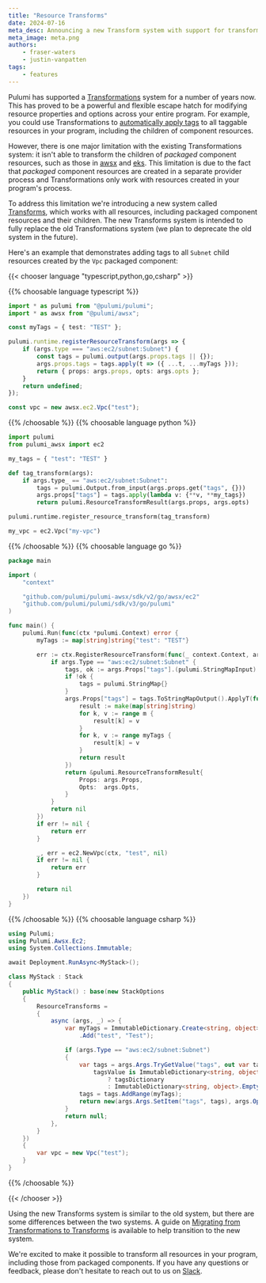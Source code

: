```yaml
---
title: "Resource Transforms"
date: 2024-07-16
meta_desc: Announcing a new Transform system with support for transforming child resources of packaged components.
meta_image: meta.png
authors:
    - fraser-waters
    - justin-vanpatten
tags:
    - features
---
```


Pulumi has supported a [Transformations](/docs/concepts/options/transformations) system for a number of years now. This has proved to be a powerful and flexible escape hatch for modifying resource properties and options across your entire program. For example, you could use Transformations to [automatically apply tags](/blog/automatically-enforcing-aws-resource-tagging-policies/#automatically-applying-tags) to all taggable resources in your program, including the children of component resources.

However, there is one major limitation with the existing Transformations system: it isn't able to transform the children of _packaged_ component resources, such as those in [awsx](/registry/packages/awsx) and [eks](/registry/packages/eks). This limitation is due to the fact that _packaged_ component resources are created in a separate provider process and Transformations only work with resources created in your program's process.

To address this limitation we're introducing a new system called [Transforms](/docs/concepts/options/transforms), which works with all resources, including packaged component resources and their children. The new Transforms system is intended to fully replace the old Transformations system (we plan to deprecate the old system in the future).

<!--more-->

Here's an example that demonstrates adding tags to all `Subnet` child resources created by the `Vpc` packaged component:

{{< chooser language "typescript,python,go,csharp" >}}

{{% choosable language typescript %}}

```typescript
import * as pulumi from "@pulumi/pulumi";
import * as awsx from "@pulumi/awsx";

const myTags = { test: "TEST" };

pulumi.runtime.registerResourceTransform(args => {
    if (args.type === "aws:ec2/subnet:Subnet") {
        const tags = pulumi.output(args.props.tags || {});
        args.props.tags = tags.apply(t => ({ ...t, ...myTags }));
        return { props: args.props, opts: args.opts };
    }
    return undefined;
});

const vpc = new awsx.ec2.Vpc("test");
```

{{% /choosable %}}
{{% choosable language python %}}

```python
import pulumi
from pulumi_awsx import ec2

my_tags = { "test": "TEST" }

def tag_transform(args):
    if args.type_ == "aws:ec2/subnet:Subnet":
        tags = pulumi.Output.from_input(args.props.get("tags", {}))
        args.props["tags"] = tags.apply(lambda v: {**v, **my_tags})
        return pulumi.ResourceTransformResult(args.props, args.opts)

pulumi.runtime.register_resource_transform(tag_transform)

my_vpc = ec2.Vpc("my-vpc")
```

{{% /choosable %}}
{{% choosable language go %}}

```go
package main

import (
    "context"

    "github.com/pulumi/pulumi-awsx/sdk/v2/go/awsx/ec2"
    "github.com/pulumi/pulumi/sdk/v3/go/pulumi"
)

func main() {
    pulumi.Run(func(ctx *pulumi.Context) error {
        myTags := map[string]string{"test": "TEST"}

        err := ctx.RegisterResourceTransform(func(_ context.Context, args *pulumi.ResourceTransformArgs) *pulumi.ResourceTransformResult {
            if args.Type == "aws:ec2/subnet:Subnet" {
                tags, ok := args.Props["tags"].(pulumi.StringMapInput)
                if !ok {
                    tags = pulumi.StringMap{}
                }
                args.Props["tags"] = tags.ToStringMapOutput().ApplyT(func(m map[string]string) map[string]string {
                    result := make(map[string]string)
                    for k, v := range m {
                        result[k] = v
                    }
                    for k, v := range myTags {
                        result[k] = v
                    }
                    return result
                })
                return &pulumi.ResourceTransformResult{
                    Props: args.Props,
                    Opts:  args.Opts,
                }
            }
            return nil
        })
        if err != nil {
            return err
        }

        _, err = ec2.NewVpc(ctx, "test", nil)
        if err != nil {
            return err
        }

        return nil
    })
}
```

{{% /choosable %}}
{{% choosable language csharp %}}

```csharp
using Pulumi;
using Pulumi.Awsx.Ec2;
using System.Collections.Immutable;

await Deployment.RunAsync<MyStack>();

class MyStack : Stack
{
    public MyStack() : base(new StackOptions
    {
        ResourceTransforms =
        {
            async (args, _) => {
                var myTags = ImmutableDictionary.Create<string, object>()
                    .Add("test", "Test");

                if (args.Type == "aws:ec2/subnet:Subnet")
                {
                    var tags = args.Args.TryGetValue("tags", out var tagsValue) &&
                        tagsValue is ImmutableDictionary<string, object> tagsDictionary
                            ? tagsDictionary
                            : ImmutableDictionary<string, object>.Empty;
                    tags = tags.AddRange(myTags);
                    return new(args.Args.SetItem("tags", tags), args.Options);
                }
                return null;
            },
        }
    })
    {
        var vpc = new Vpc("test");
    }
}
```

{{% /choosable %}}

{{< /chooser >}}

Using the new Transforms system is similar to the old system, but there are some differences between the two systems. A guide on [Migrating from Transformations to Transforms](/docs/concepts/options/transformations/#migrating-from-transformations-to-transforms) is available to help transition to the new system.

We're excited to make it possible to transform all resources in your program, including those from packaged components. If you have any questions or feedback, please don't hesitate to reach out to us on [Slack](https://slack.pulumi.com/).
